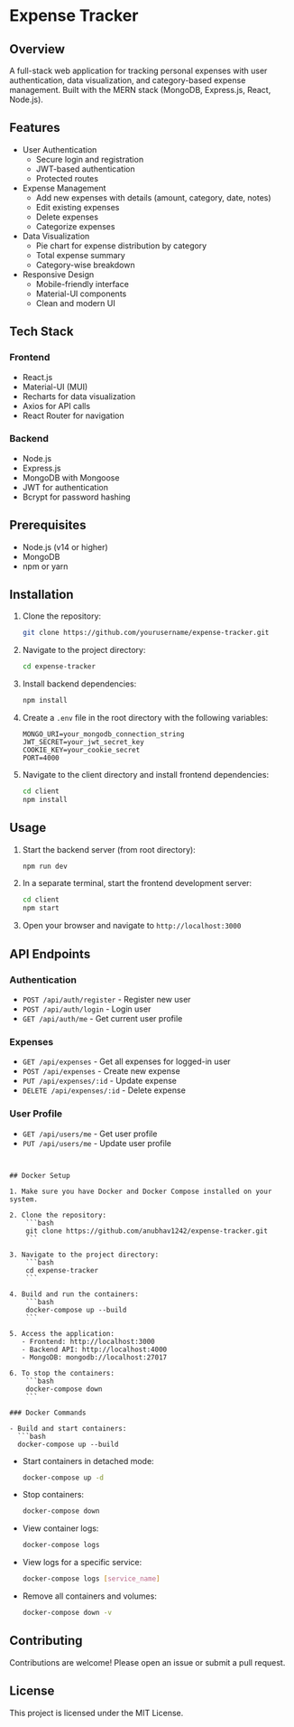 # Expense Tracker

## Overview
A full-stack web application for tracking personal expenses with user authentication, data visualization, and category-based expense management. Built with the MERN stack (MongoDB, Express.js, React, Node.js).

## Features
- User Authentication
  - Secure login and registration
  - JWT-based authentication
  - Protected routes
- Expense Management
  - Add new expenses with details (amount, category, date, notes)
  - Edit existing expenses
  - Delete expenses
  - Categorize expenses
- Data Visualization
  - Pie chart for expense distribution by category
  - Total expense summary
  - Category-wise breakdown
- Responsive Design
  - Mobile-friendly interface
  - Material-UI components
  - Clean and modern UI

## Tech Stack
### Frontend
- React.js
- Material-UI (MUI)
- Recharts for data visualization
- Axios for API calls
- React Router for navigation

### Backend
- Node.js
- Express.js
- MongoDB with Mongoose
- JWT for authentication
- Bcrypt for password hashing

## Prerequisites
- Node.js (v14 or higher)
- MongoDB
- npm or yarn

## Installation

1. Clone the repository:
    ```bash
    git clone https://github.com/yourusername/expense-tracker.git
    ```

2. Navigate to the project directory:
    ```bash
    cd expense-tracker
    ```

3. Install backend dependencies:
    ```bash
    npm install
    ```

4. Create a `.env` file in the root directory with the following variables:
    ```
    MONGO_URI=your_mongodb_connection_string
    JWT_SECRET=your_jwt_secret_key
    COOKIE_KEY=your_cookie_secret
    PORT=4000
    ```

5. Navigate to the client directory and install frontend dependencies:
    ```bash
    cd client
    npm install
    ```

## Usage

1. Start the backend server (from root directory):
    ```bash
    npm run dev
    ```

2. In a separate terminal, start the frontend development server:
    ```bash
    cd client
    npm start
    ```

3. Open your browser and navigate to `http://localhost:3000`

## API Endpoints

### Authentication
- `POST /api/auth/register` - Register new user
- `POST /api/auth/login` - Login user
- `GET /api/auth/me` - Get current user profile

### Expenses
- `GET /api/expenses` - Get all expenses for logged-in user
- `POST /api/expenses` - Create new expense
- `PUT /api/expenses/:id` - Update expense
- `DELETE /api/expenses/:id` - Delete expense

### User Profile
- `GET /api/users/me` - Get user profile
- `PUT /api/users/me` - Update user profile
```


## Docker Setup

1. Make sure you have Docker and Docker Compose installed on your system.

2. Clone the repository:
    ```bash
    git clone https://github.com/anubhav1242/expense-tracker.git
    ```

3. Navigate to the project directory:
    ```bash
    cd expense-tracker
    ```

4. Build and run the containers:
    ```bash
    docker-compose up --build
    ```

5. Access the application:
   - Frontend: http://localhost:3000
   - Backend API: http://localhost:4000
   - MongoDB: mongodb://localhost:27017

6. To stop the containers:
    ```bash
    docker-compose down
    ```

### Docker Commands

- Build and start containers:
  ```bash
  docker-compose up --build
  ```

- Start containers in detached mode:
  ```bash
  docker-compose up -d
  ```

- Stop containers:
  ```bash
  docker-compose down
  ```

- View container logs:
  ```bash
  docker-compose logs
  ```

- View logs for a specific service:
  ```bash
  docker-compose logs [service_name]
  ```

- Remove all containers and volumes:
  ```bash
  docker-compose down -v
  ```

## Contributing
Contributions are welcome! Please open an issue or submit a pull request.

## License
This project is licensed under the MIT License.

